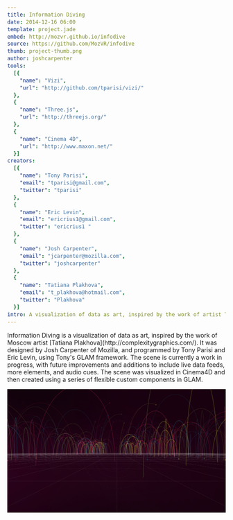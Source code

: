 ```yaml
---
title: Information Diving
date: 2014-12-16 06:00
template: project.jade
embed: http://mozvr.github.io/infodive
source: https://github.com/MozVR/infodive
thumb: project-thumb.png
author: joshcarpenter
tools:
  [{
    "name": "Vizi",
    "url": "http://github.com/tparisi/vizi/"
  },
  {
    "name": "Three.js",
    "url": "http://threejs.org/"
  },
  {
    "name": "Cinema 4D",
    "url": "http://www.maxon.net/"
  }]
creators:
  [{
    "name": "Tony Parisi",
    "email": "tparisi@gmail.com",
    "twitter": "tparisi"
  },
  {
    "name": "Eric Levin",
    "email": "ericrius1@gmail.com",
    "twitter": "ericrius1 "
  },
  {
    "name": "Josh Carpenter",
    "email": "jcarpenter@mozilla.com",
    "twitter": "joshcarpenter"
  },
  {
    "name": "Tatiana Plakhova",
    "email": "t_plakhova@hotmail.com",
    "twitter": "Plakhova"
  }]
intro: A visualization of data as art, inspired by the work of artist Tatiana Plakhova and built using the Vizi framework.
---
```


<p class="intro h2">Information Diving is a visualization of data as art, inspired by the work of Moscow artist [Tatiana Plakhova](http://complexitygraphics.com/). It was designed by Josh Carpenter of Mozilla, and programmed by Tony Parisi and Eric Levin, using Tony's GLAM framework. The scene is currently a work in progress, with future improvements and additions to include live data feeds, more elements, and audio cues. The scene was  visualized in Cinema4D and then created using a series of flexible custom components in GLAM.</p>

![Screenshot of Information Diving](infodive-1.jpg)
